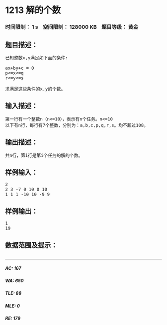 # 1213 解的个数   
### 时间限制： 1 s&nbsp;&nbsp;&nbsp;&nbsp;空间限制： 128000 KB&nbsp;&nbsp;&nbsp;&nbsp;题目等级： 黄金  
## 题目描述：  

<pre>
已知整数x,y满足如下面的条件:
 
ax+by+c = 0
p<=x<=q
r<=y<=s
 
求满足这些条件的x,y的个数。
</pre>
  
  
## 输入描述：  

<pre>
第一行有一个整数n（n<=10），表示有n个任务。n<=10
以下有n行，每行有7个整数，分别为：a,b,c,p,q,r,s。均不超过108。
</pre>
  
  
## 输出描述：  

<pre>
共n行，第i行是第i个任务的解的个数。
</pre>
  
  
## 样例输入：  

<pre>
2
2 3 -7 0 10 0 10
1 1 1 -10 10 -9 9
</pre>
  
  
## 样例输出：  

<pre>
1
19
</pre>
  
  
## 数据范围及提示：  

<pre>
</pre>
  
  
***  

##### AC: 167  
##### WA: 650  
##### TLE: 88  
##### MLE: 0  
##### RE: 179  
